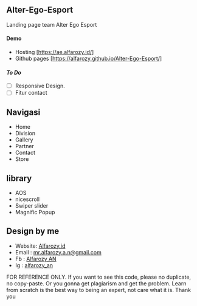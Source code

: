 ## Alter-Ego-Esport

Landing page team Alter Ego Esport
#### Demo 
- Hosting [https://ae.alfarozy.id/]
- Github pages [https://alfarozy.github.io/Alter-Ego-Esport/]
#### _To Do_
- [ ] Responsive Design.
- [ ] Fitur contact

## Navigasi
- Home
- Division
- Gallery
- Partner
- Contact
- Store

## library
- AOS
- nicescroll
- Swiper slider
- Magnific Popup 

## Design by me
- Website: [Alfarozy.id](https://alfarozy.id)
- Email  : [mr.alfarozy.a.n@gmail.com](mailto:mr.alfarozy.a.n@gmail.com)
- Fb : [Alfarozy AN](https://www.facebook.com/Alfarozy.A.n/)
- Ig : [alfarozy_an](instagram.com/alfarozy_an/)

FOR REFERENCE ONLY. If you want to see this code, please no duplicate, no copy-paste. Or you gonna get plagiarism and get the problem. Learn from scratch is the best way to being an expert, not care what it is. Thank you

